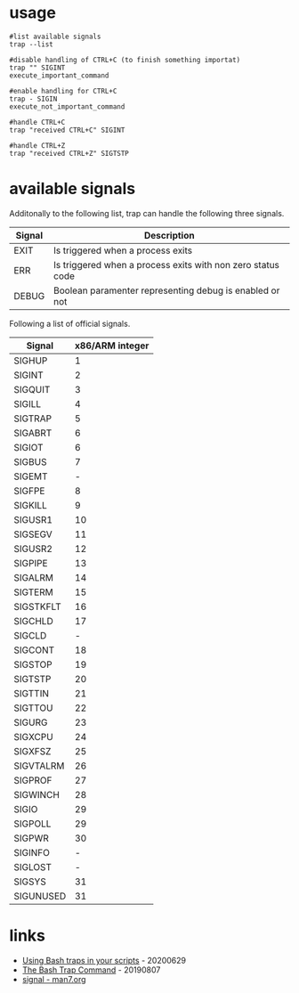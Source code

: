# usage

```
#list available signals
trap --list

#disable handling of CTRL+C (to finish something importat)
trap "" SIGINT
execute_important_command

#enable handling for CTRL+C
trap - SIGIN
execute_not_important_command

#handle CTRL+C
trap "received CTRL+C" SIGINT

#handle CTRL+Z
trap "received CTRL+Z" SIGTSTP
```

# available signals

Additonally to the following list, trap can handle the following three signals.

| Signal | Description |
| --- | --- |
| EXIT | Is triggered when a process exits |
| ERR | Is triggered when a process exits with non zero status code |
| DEBUG | Boolean paramenter representing debug is enabled or not |

Following a list of official signals.

| Signal | x86/ARM integer |
| --- | --- |
| SIGHUP | 1 |
| SIGINT | 2 |
| SIGQUIT | 3 |
| SIGILL | 4 |
| SIGTRAP | 5 |
| SIGABRT | 6 |
| SIGIOT | 6 |
| SIGBUS | 7 |
| SIGEMT | - |
| SIGFPE | 8 |
| SIGKILL | 9 |
| SIGUSR1 | 10 |
| SIGSEGV | 11 |
| SIGUSR2 | 12 |
| SIGPIPE | 13 |
| SIGALRM | 14 |
| SIGTERM | 15 |
| SIGSTKFLT | 16 |
| SIGCHLD | 17 |
| SIGCLD | - |
| SIGCONT | 18 |
| SIGSTOP | 19 |
| SIGTSTP | 20 |
| SIGTTIN | 21 |
| SIGTTOU | 22 |
| SIGURG | 23 |
| SIGXCPU | 24 |
| SIGXFSZ | 25 |
| SIGVTALRM | 26 |
| SIGPROF | 27 |
| SIGWINCH | 28 |
| SIGIO | 29 |
| SIGPOLL | 29 |
| SIGPWR | 30 |
| SIGINFO | - |
| SIGLOST | - |
| SIGSYS | 31 |
| SIGUNUSED | 31 |

# links

* [Using Bash traps in your scripts](https://opensource.com/article/20/6/bash-trap) - 20200629
* [The Bash Trap Command](https://www.linuxjournal.com/content/bash-trap-command) - 20190807
* [signal - man7.org](https://man7.org/linux/man-pages/man7/signal.7.html)
